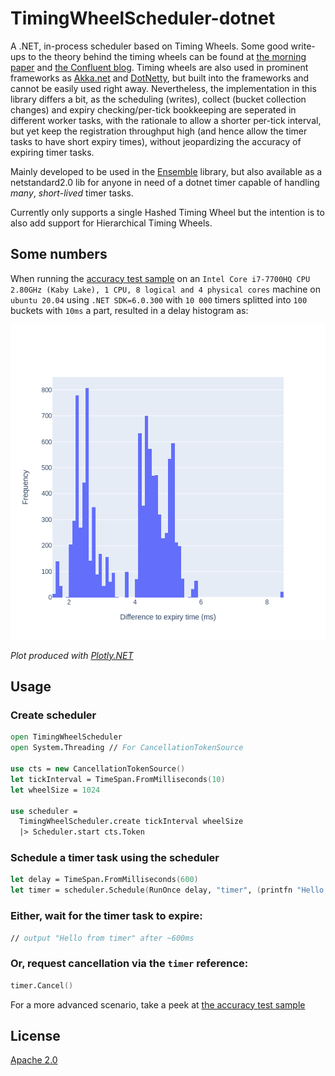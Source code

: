 # TimingWheelScheduler-dotnet
A .NET, in-process scheduler based on Timing Wheels. Some good write-ups to the theory behind the timing wheels can be found at [the morning paper](https://blog.acolyer.org/2015/11/23/hashed-and-hierarchical-timing-wheels/) and [the Confluent blog](https://www.confluent.io/blog/apache-kafka-purgatory-hierarchical-timing-wheels/). Timing wheels are also used in prominent frameworks as [Akka.net](https://github.com/akkadotnet/akka.net/blob/984dc9433cb53b932a7de8ac83c597c2e9237eb5/src/core/Akka/Actor/Scheduler/HashedWheelTimerScheduler.cs) and [DotNetty](https://github.com/Azure/DotNetty/blob/dev/src/DotNetty.Common/Utilities/HashedWheelTimer.cs), but built into the frameworks and cannot be easily used right away. Nevertheless, the implementation in this library differs a bit, as the scheduling (writes), collect (bucket collection changes) and expiry checking/per-tick bookkeeping are seperated in different worker tasks, with the rationale to allow a shorter per-tick interval, but yet keep the registration throughput high (and hence allow the timer tasks to have short expiry times), without jeopardizing the accuracy of expiring timer tasks.

Mainly developed to be used in the [Ensemble](https://github.com/ljungloef/Ensemble) library, but also available as a netstandard2.0 lib for anyone in need of a dotnet timer capable of handling _many_, _short-lived_ timer tasks.

Currently only supports a single Hashed Timing Wheel but the intention is to also add support for Hierarchical Timing Wheels.

## Some numbers
When running the [accuracy test sample](samples/Accuracy) on an `Intel Core i7-7700HQ CPU 2.80GHz (Kaby Lake), 1 CPU, 8 logical and 4 physical cores` machine on `ubuntu 20.04` using `.NET SDK=6.0.300` with `10 000` timers splitted into `100` buckets with `10ms` a part, resulted in a delay histogram as:

![plot](docs/img/delay-plot.png)

*Plot produced with [Plotly.NET](https://github.com/plotly/Plotly.NET)*


## Usage
### Create scheduler
```fsharp
open TimingWheelScheduler
open System.Threading // For CancellationTokenSource

use cts = new CancellationTokenSource()
let tickInterval = TimeSpan.FromMilliseconds(10)
let wheelSize = 1024

use scheduler =
  TimingWheelScheduler.create tickInterval wheelSize
  |> Scheduler.start cts.Token
```

### Schedule a timer task using the scheduler
```fsharp
let delay = TimeSpan.FromMilliseconds(600)
let timer = scheduler.Schedule(RunOnce delay, "timer", (printfn "Hello from %s"))
```

### Either, wait for the timer task to expire:
```fsharp
// output "Hello from timer" after ~600ms
```

### Or, request cancellation via the `timer` reference:
```fsharp
timer.Cancel()
```

For a more advanced scenario, take a peek at [the accuracy test sample](samples/Accuracy)

## License
[Apache 2.0](https://raw.githubusercontent.com/ljungloef/TimingWheelScheduler-dotnet/main/LICENSE)